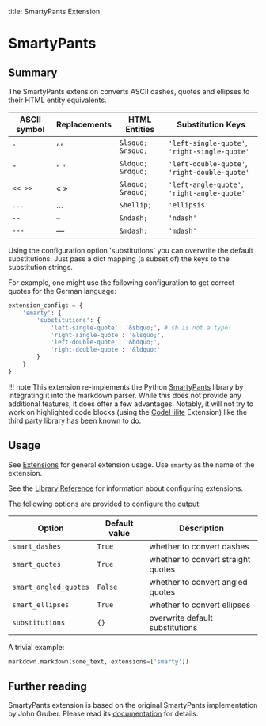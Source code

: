 title: SmartyPants Extension

SmartyPants
===========

Summary
-------

The SmartyPants extension converts ASCII dashes, quotes and ellipses to
their HTML entity equivalents.

ASCII symbol | Replacements    | HTML Entities       | Substitution Keys
------------ | --------------- | ------------------- | ----------------------------------------
`'`          | &lsquo; &rsquo; | `&lsquo;` `&rsquo;` | `'left-single-quote'`, `'right-single-quote'`
`"`          | &ldquo; &rdquo; | `&ldquo;` `&rdquo;` | `'left-double-quote'`, `'right-double-quote'`
`<< >>`      | &laquo; &raquo; | `&laquo;` `&raquo;` | `'left-angle-quote'`, `'right-angle-quote'`
`...`        | &hellip;        | `&hellip;`          | `'ellipsis'`
`--`         | &ndash;         | `&ndash;`           | `'ndash'`
`---`        | &mdash;         | `&mdash;`           | `'mdash'`

Using the configuration option 'substitutions' you can overwrite the
default substitutions. Just pass a dict mapping (a subset of) the
keys to the substitution strings.

For example, one might use the following configuration to get correct quotes for
the German language:

```python
extension_configs = {
    'smarty': {
        'substitutions': {
            'left-single-quote': '&sbquo;', # sb is not a typo!
            'right-single-quote': '&lsquo;',
            'left-double-quote': '&bdquo;',
            'right-double-quote': '&ldquo;'
        }
    }
}
```

!!! note
    This extension re-implements the Python [SmartyPants]
    library by integrating it into the markdown parser.
    While this does not provide any additional features,
    it does offer a few advantages. Notably, it will not
    try to work on highlighted code blocks (using the
    [CodeHilite] Extension) like the third party library
    has been known to do.

[SmartyPants]: https://pythonhosted.org/smartypants/
[CodeHilite]: code_hilite.md

Usage
-----

See [Extensions](index.md) for general extension usage. Use `smarty` as the
name of the extension.

See the [Library Reference](../reference.md#extensions) for information about
configuring extensions.

The following options are provided to configure the output:

Option                | Default value | Description
------                | ------------- | -----------
`smart_dashes`        | `True`        | whether to convert dashes
`smart_quotes`        | `True`        | whether to convert straight quotes
`smart_angled_quotes` | `False`       | whether to convert angled quotes
`smart_ellipses`      | `True`        | whether to convert ellipses
`substitutions`       | `{}`          | overwrite default substitutions

A trivial example:

```python
markdown.markdown(some_text, extensions=['smarty'])
```

Further reading
---------------

SmartyPants extension is based on the original SmartyPants implementation
by John Gruber. Please read its [documentation][1] for details.

[1]: https://daringfireball.net/projects/smartypants/
